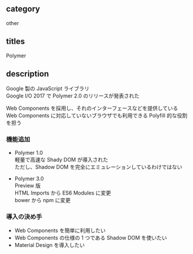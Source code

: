 ## category

other

## titles

Polymer

## description

Google 製の JavaScript ライブラリ  
Google I/O 2017 で Polymer 2.0 のリリースが発表された

Web Components を採用し、それのインターフェースなどを提供している  
Web Components に対応していないブラウザでも利用できる Polyfill 的な役割を担う

### 機能追加

- Polymer 1.0  
  軽量で高速な Shady DOM が導入された  
  ただし、Shadow DOM を完全にエミュレーションしているわけではない

- Polymer 3.0  
  Preview 版  
  HTML Imports から ES6 Modules に変更  
  bower から npm に変更

### 導入の決め手

- Web Components を簡単に利用したい
- Web Components の仕様の 1 つである Shadow DOM を使いたい
- Material Design を導入したい
